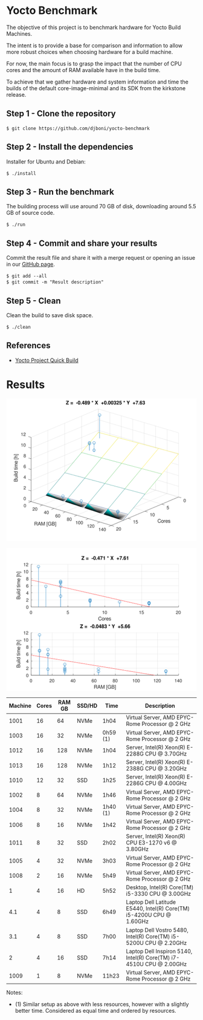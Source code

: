 # Yocto Benchmark

The objective of this project is to benchmark hardware for Yocto Build
Machines.

The intent is to provide a base for comparison and information to allow
more robust choices when choosing hardware for a build machine.

For now, the main focus is to grasp the impact that the number of CPU
cores and the amount of RAM available have in the build time.

To achieve that we gather hardware and system information and time the
builds of the default core-image-minimal and its SDK from the kirkstone
release.

## Step 1 - Clone the repository

```console
$ git clone https://github.com/djboni/yocto-benchmark
```

## Step 2 - Install the dependencies

Installer for Ubuntu and Debian:

```console
$ ./install
```

## Step 3 - Run the benchmark

The building process will use around 70 GB of disk, downloading around
5.5 GB of source code.

```console
$ ./run
```

## Step 4 - Commit and share your results

Commit the result file and share it with a merge request or opening an
issue in our [GitHub page](https://github.com/djboni/yocto-benchmark).

```console
$ git add --all
$ git commit -m "Result description"
```

## Step 5 - Clean

Clean the build to save disk space.

```console
$ ./clean
```

## References

- [Yocto Project Quick Build](https://docs.yoctoproject.org/brief-yoctoprojectqs/index.html)

# Results

![Build time vs Cores-GHz and RAM - 3D](images/figure1.svg)

![Build time vs Cores-GHz and RAM - 2D](images/figure2.svg)

| Machine | Cores | RAM GB | SSD/HD | Time     | Description                                                          |
| ------- | ----- | ------ | ------ | -------- | -------------------------------------------------------------------- |
| 1001    | 16    | 64     | NVMe   | 1h04     | Virtual Server, AMD EPYC-Rome Processor @ 2 GHz                      |
| 1003    | 16    | 32     | NVMe   | 0h59 (1) | Virtual Server, AMD EPYC-Rome Processor @ 2 GHz                      |
| 1012    | 16    | 128    | NVMe   | 1h04     | Server, Intel(R) Xeon(R) E-2288G CPU @ 3.70GHz                       |
| 1013    | 16    | 128    | NVMe   | 1h12     | Server, Intel(R) Xeon(R) E-2388G CPU @ 3.20GHz                       |
| 1010    | 12    | 32     | SSD    | 1h25     | Server, Intel(R) Xeon(R) E-2286G CPU @ 4.00GHz                       |
| 1002    | 8     | 64     | NVMe   | 1h46     | Virtual Server, AMD EPYC-Rome Processor @ 2 GHz                      |
| 1004    | 8     | 32     | NVMe   | 1h40 (1) | Virtual Server, AMD EPYC-Rome Processor @ 2 GHz                      |
| 1006    | 8     | 16     | NVMe   | 1h42     | Virtual Server, AMD EPYC-Rome Processor @ 2 GHz                      |
| 1011    | 8     | 32     | SSD    | 2h02     | Server, Intel(R) Xeon(R) CPU E3-1270 v6 @ 3.80GHz                    |
| 1005    | 4     | 32     | NVMe   | 3h03     | Virtual Server, AMD EPYC-Rome Processor @ 2 GHz                      |
| 1008    | 2     | 16     | NVMe   | 5h49     | Virtual Server, AMD EPYC-Rome Processor @ 2 GHz                      |
| 1       | 4     | 16     | HD     | 5h52     | Desktop, Intel(R) Core(TM) i5-3330 CPU @ 3.00GHz                     |
| 4.1     | 4     | 8      | SSD    | 6h49     | Laptop Dell Latitude E5440, Intel(R) Core(TM) i5-4200U CPU @ 1.60GHz |
| 3.1     | 4     | 8      | SSD    | 7h00     | Laptop Dell Vostro 5480, Intel(R) Core(TM) i5-5200U CPU @ 2.20GHz    |
| 2       | 4     | 16     | SSD    | 7h14     | Laptop Dell Inspiron 5140, Intel(R) Core(TM) i7-4510U CPU @ 2.00GHz  |
| 1009    | 1     | 8      | NVMe   | 11h23    | Virtual Server, AMD EPYC-Rome Processor @ 2 GHz                      |

Notes:

- (1) Similar setup as above with less resources, however with a
  slightly better time. Considered as equal time and ordered by
  resources.
